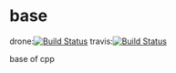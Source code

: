 base
====
drone:[![Build Status](https://drone.io/github.com/henglinli/base/status.png)](https://drone.io/github.com/henglinli/base/latest) travis:[![Build Status](https://travis-ci.org/henglinli/base.svg?branch=master)](https://travis-ci.org/henglinli/base)

base of cpp

